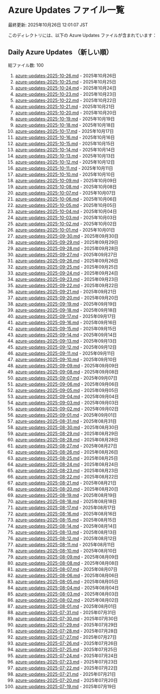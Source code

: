 # Azure Updates ファイル一覧

最終更新: 2025年10月26日 12:01:07 JST

このディレクトリには、以下の Azure Updates ファイルが含まれています：

## Daily Azure Updates （新しい順）

総ファイル数: 100

1. [azure-updates-2025-10-26.md](./azure-updates-2025-10-26.md) - 2025年10月26日
2. [azure-updates-2025-10-25.md](./azure-updates-2025-10-25.md) - 2025年10月25日
3. [azure-updates-2025-10-24.md](./azure-updates-2025-10-24.md) - 2025年10月24日
4. [azure-updates-2025-10-23.md](./azure-updates-2025-10-23.md) - 2025年10月23日
5. [azure-updates-2025-10-22.md](./azure-updates-2025-10-22.md) - 2025年10月22日
6. [azure-updates-2025-10-21.md](./azure-updates-2025-10-21.md) - 2025年10月21日
7. [azure-updates-2025-10-20.md](./azure-updates-2025-10-20.md) - 2025年10月20日
8. [azure-updates-2025-10-19.md](./azure-updates-2025-10-19.md) - 2025年10月19日
9. [azure-updates-2025-10-18.md](./azure-updates-2025-10-18.md) - 2025年10月18日
10. [azure-updates-2025-10-17.md](./azure-updates-2025-10-17.md) - 2025年10月17日
11. [azure-updates-2025-10-16.md](./azure-updates-2025-10-16.md) - 2025年10月16日
12. [azure-updates-2025-10-15.md](./azure-updates-2025-10-15.md) - 2025年10月15日
13. [azure-updates-2025-10-14.md](./azure-updates-2025-10-14.md) - 2025年10月14日
14. [azure-updates-2025-10-13.md](./azure-updates-2025-10-13.md) - 2025年10月13日
15. [azure-updates-2025-10-12.md](./azure-updates-2025-10-12.md) - 2025年10月12日
16. [azure-updates-2025-10-11.md](./azure-updates-2025-10-11.md) - 2025年10月11日
17. [azure-updates-2025-10-10.md](./azure-updates-2025-10-10.md) - 2025年10月10日
18. [azure-updates-2025-10-09.md](./azure-updates-2025-10-09.md) - 2025年10月09日
19. [azure-updates-2025-10-08.md](./azure-updates-2025-10-08.md) - 2025年10月08日
20. [azure-updates-2025-10-07.md](./azure-updates-2025-10-07.md) - 2025年10月07日
21. [azure-updates-2025-10-06.md](./azure-updates-2025-10-06.md) - 2025年10月06日
22. [azure-updates-2025-10-05.md](./azure-updates-2025-10-05.md) - 2025年10月05日
23. [azure-updates-2025-10-04.md](./azure-updates-2025-10-04.md) - 2025年10月04日
24. [azure-updates-2025-10-03.md](./azure-updates-2025-10-03.md) - 2025年10月03日
25. [azure-updates-2025-10-02.md](./azure-updates-2025-10-02.md) - 2025年10月02日
26. [azure-updates-2025-10-01.md](./azure-updates-2025-10-01.md) - 2025年10月01日
27. [azure-updates-2025-09-30.md](./azure-updates-2025-09-30.md) - 2025年09月30日
28. [azure-updates-2025-09-29.md](./azure-updates-2025-09-29.md) - 2025年09月29日
29. [azure-updates-2025-09-28.md](./azure-updates-2025-09-28.md) - 2025年09月28日
30. [azure-updates-2025-09-27.md](./azure-updates-2025-09-27.md) - 2025年09月27日
31. [azure-updates-2025-09-26.md](./azure-updates-2025-09-26.md) - 2025年09月26日
32. [azure-updates-2025-09-25.md](./azure-updates-2025-09-25.md) - 2025年09月25日
33. [azure-updates-2025-09-24.md](./azure-updates-2025-09-24.md) - 2025年09月24日
34. [azure-updates-2025-09-23.md](./azure-updates-2025-09-23.md) - 2025年09月23日
35. [azure-updates-2025-09-22.md](./azure-updates-2025-09-22.md) - 2025年09月22日
36. [azure-updates-2025-09-21.md](./azure-updates-2025-09-21.md) - 2025年09月21日
37. [azure-updates-2025-09-20.md](./azure-updates-2025-09-20.md) - 2025年09月20日
38. [azure-updates-2025-09-19.md](./azure-updates-2025-09-19.md) - 2025年09月19日
39. [azure-updates-2025-09-18.md](./azure-updates-2025-09-18.md) - 2025年09月18日
40. [azure-updates-2025-09-17.md](./azure-updates-2025-09-17.md) - 2025年09月17日
41. [azure-updates-2025-09-16.md](./azure-updates-2025-09-16.md) - 2025年09月16日
42. [azure-updates-2025-09-15.md](./azure-updates-2025-09-15.md) - 2025年09月15日
43. [azure-updates-2025-09-14.md](./azure-updates-2025-09-14.md) - 2025年09月14日
44. [azure-updates-2025-09-13.md](./azure-updates-2025-09-13.md) - 2025年09月13日
45. [azure-updates-2025-09-12.md](./azure-updates-2025-09-12.md) - 2025年09月12日
46. [azure-updates-2025-09-11.md](./azure-updates-2025-09-11.md) - 2025年09月11日
47. [azure-updates-2025-09-10.md](./azure-updates-2025-09-10.md) - 2025年09月10日
48. [azure-updates-2025-09-09.md](./azure-updates-2025-09-09.md) - 2025年09月09日
49. [azure-updates-2025-09-08.md](./azure-updates-2025-09-08.md) - 2025年09月08日
50. [azure-updates-2025-09-07.md](./azure-updates-2025-09-07.md) - 2025年09月07日
51. [azure-updates-2025-09-06.md](./azure-updates-2025-09-06.md) - 2025年09月06日
52. [azure-updates-2025-09-05.md](./azure-updates-2025-09-05.md) - 2025年09月05日
53. [azure-updates-2025-09-04.md](./azure-updates-2025-09-04.md) - 2025年09月04日
54. [azure-updates-2025-09-03.md](./azure-updates-2025-09-03.md) - 2025年09月03日
55. [azure-updates-2025-09-02.md](./azure-updates-2025-09-02.md) - 2025年09月02日
56. [azure-updates-2025-09-01.md](./azure-updates-2025-09-01.md) - 2025年09月01日
57. [azure-updates-2025-08-31.md](./azure-updates-2025-08-31.md) - 2025年08月31日
58. [azure-updates-2025-08-30.md](./azure-updates-2025-08-30.md) - 2025年08月30日
59. [azure-updates-2025-08-29.md](./azure-updates-2025-08-29.md) - 2025年08月29日
60. [azure-updates-2025-08-28.md](./azure-updates-2025-08-28.md) - 2025年08月28日
61. [azure-updates-2025-08-27.md](./azure-updates-2025-08-27.md) - 2025年08月27日
62. [azure-updates-2025-08-26.md](./azure-updates-2025-08-26.md) - 2025年08月26日
63. [azure-updates-2025-08-25.md](./azure-updates-2025-08-25.md) - 2025年08月25日
64. [azure-updates-2025-08-24.md](./azure-updates-2025-08-24.md) - 2025年08月24日
65. [azure-updates-2025-08-23.md](./azure-updates-2025-08-23.md) - 2025年08月23日
66. [azure-updates-2025-08-22.md](./azure-updates-2025-08-22.md) - 2025年08月22日
67. [azure-updates-2025-08-21.md](./azure-updates-2025-08-21.md) - 2025年08月21日
68. [azure-updates-2025-08-20.md](./azure-updates-2025-08-20.md) - 2025年08月20日
69. [azure-updates-2025-08-19.md](./azure-updates-2025-08-19.md) - 2025年08月19日
70. [azure-updates-2025-08-18.md](./azure-updates-2025-08-18.md) - 2025年08月18日
71. [azure-updates-2025-08-17.md](./azure-updates-2025-08-17.md) - 2025年08月17日
72. [azure-updates-2025-08-16.md](./azure-updates-2025-08-16.md) - 2025年08月16日
73. [azure-updates-2025-08-15.md](./azure-updates-2025-08-15.md) - 2025年08月15日
74. [azure-updates-2025-08-14.md](./azure-updates-2025-08-14.md) - 2025年08月14日
75. [azure-updates-2025-08-13.md](./azure-updates-2025-08-13.md) - 2025年08月13日
76. [azure-updates-2025-08-12.md](./azure-updates-2025-08-12.md) - 2025年08月12日
77. [azure-updates-2025-08-11.md](./azure-updates-2025-08-11.md) - 2025年08月11日
78. [azure-updates-2025-08-10.md](./azure-updates-2025-08-10.md) - 2025年08月10日
79. [azure-updates-2025-08-09.md](./azure-updates-2025-08-09.md) - 2025年08月09日
80. [azure-updates-2025-08-08.md](./azure-updates-2025-08-08.md) - 2025年08月08日
81. [azure-updates-2025-08-07.md](./azure-updates-2025-08-07.md) - 2025年08月07日
82. [azure-updates-2025-08-06.md](./azure-updates-2025-08-06.md) - 2025年08月06日
83. [azure-updates-2025-08-05.md](./azure-updates-2025-08-05.md) - 2025年08月05日
84. [azure-updates-2025-08-04.md](./azure-updates-2025-08-04.md) - 2025年08月04日
85. [azure-updates-2025-08-03.md](./azure-updates-2025-08-03.md) - 2025年08月03日
86. [azure-updates-2025-08-02.md](./azure-updates-2025-08-02.md) - 2025年08月02日
87. [azure-updates-2025-08-01.md](./azure-updates-2025-08-01.md) - 2025年08月01日
88. [azure-updates-2025-07-31.md](./azure-updates-2025-07-31.md) - 2025年07月31日
89. [azure-updates-2025-07-30.md](./azure-updates-2025-07-30.md) - 2025年07月30日
90. [azure-updates-2025-07-29.md](./azure-updates-2025-07-29.md) - 2025年07月29日
91. [azure-updates-2025-07-28.md](./azure-updates-2025-07-28.md) - 2025年07月28日
92. [azure-updates-2025-07-27.md](./azure-updates-2025-07-27.md) - 2025年07月27日
93. [azure-updates-2025-07-26.md](./azure-updates-2025-07-26.md) - 2025年07月26日
94. [azure-updates-2025-07-25.md](./azure-updates-2025-07-25.md) - 2025年07月25日
95. [azure-updates-2025-07-24.md](./azure-updates-2025-07-24.md) - 2025年07月24日
96. [azure-updates-2025-07-23.md](./azure-updates-2025-07-23.md) - 2025年07月23日
97. [azure-updates-2025-07-22.md](./azure-updates-2025-07-22.md) - 2025年07月22日
98. [azure-updates-2025-07-21.md](./azure-updates-2025-07-21.md) - 2025年07月21日
99. [azure-updates-2025-07-20.md](./azure-updates-2025-07-20.md) - 2025年07月20日
100. [azure-updates-2025-07-19.md](./azure-updates-2025-07-19.md) - 2025年07月19日
